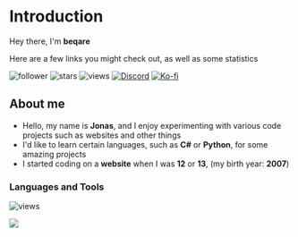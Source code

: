 # Introduction

Hey there, I'm **beqare**

Here are a few links you might check out, as well as some statistics

![follower](https://img.shields.io/github/followers/beqare?style=for-the-badge&labelColor=%23386a9c&color=%23609edb)
![stars](https://img.shields.io/github/stars/beqare?style=for-the-badge&labelColor=%23868c2d&color=%23e9f542)
![views](https://komarev.com/ghpvc/?username=beqare&style=for-the-badge&color=brightgreen)
[![Discord](https://img.shields.io/discord/905923786833006642?style=for-the-badge&label=DISCORD&logo=discord&logoColor=white)](https://beqare.de/discord)
[![Ko-fi](https://storage.ko-fi.com/cdn/logomarkLogo.png)](https://ko-fi.com/beqare)

## About me

- Hello, my name is **Jonas**, and I enjoy experimenting with various code projects such as websites and other things
- I'd like to learn certain languages, such as **C#** or **Python**, for some amazing projects
- I started coding on a **website** when I was **12** or **13**, (my birth year: **2007**)

### Languages and Tools

![views](https://skillicons.dev/icons?i=vscode,css,html,js,react,nodejs,python,c#&theme=dark)

![](https://hit.yhype.me/github/profile?user_id=92232204)
